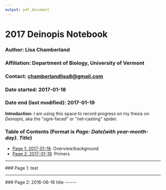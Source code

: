 ```yaml
---
output: pdf_document
---
```

# 2017 Deinopis Notebook

### Author: Lisa Chamberland
### Affiliation: Department of Biology, University of Vermont   
### Contact: chamberlandlisa8@gmail.com   

### Date started: 2017-01-18    
### Date end (last modified): 2017-01-19    


**Introduction:**
I am using this space to record progress on my thesis on *Deinopis*, aka the "ogre-faced" or "net-casting" spider.

### Table of Contents (Format is *Page: Date(with year-month-day). Title*)        
* [Page 1: 2017-01-18](#id-section1). Overview/background
* [Page 2: 2017-01-19](#id-section2). Primers

------
<div id='id-section1'/>
### Page 1:
test 

------
<div id='id-section2'/>
### Page 2: 2016-06-16 title 
------
